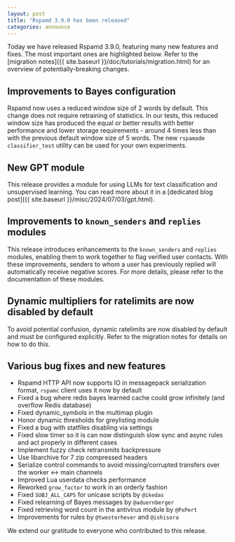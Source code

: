 ```yaml
---
layout: post
title: "Rspamd 3.9.0 has been released"
categories: announce
---
```


Today we have released Rspamd 3.9.0, featuring many new features and fixes. The most important ones are highlighted below. Refer to the [migration notes]({{ site.baseurl }}/doc/tutorials/migration.html) for an overview of potentially-breaking changes.

## Improvements to Bayes configuration

Rspamd now uses a reduced window size of 2 words by default. This change does not require retraining of statistics. In our tests, this reduced window size has produced the equal or better results with better performance and lower storage requirements - around 4 times less than with the previous default window size of 5 words. The new `rspamadm classifier_test` utility can be used for your own experiments.

## New GPT module

This release provides a module for using LLMs for text classification and unsupervised learning. You can read more about it in a [dedicated blog post]({{ site.baseurl }}/misc/2024/07/03/gpt.html).

## Improvements to `known_senders` and `replies` modules

This release introduces enhancements to the `known_senders` and `replies` modules, enabling them to work together to flag verified user contacts. With these improvements, senders to whom a user has previously replied will automatically receive negative scores. For more details, please refer to the documentation of these modules.

## Dynamic multipliers for ratelimits are now disabled by default

To avoid potential confusion, dynamic ratelimits are now disabled by default and must be configured explicitly. Refer to the migration notes for details on how to do this.

## Various bug fixes and new features

* Rspamd HTTP API now supports IO in messagepack serialization format, `rspamc` client uses it now by default
* Fixed a bug where redis bayes learned cache could grow infinitely (and overflow Redis database)
* Fixed dynamic_symbols in the multimap plugin
* Honor dynamic thresholds for greylisting module
* Fixed a bug with statfiles disabling via settings
* Fixed slow timer so it is can now distinguish slow sync and async rules and act properly in different cases
* Implement fuzzy check retransmits backpressure
* Use libarchive for 7 zip compressed headers
* Serialize control commands to avoid missing/corrupted transfers over the worker <-> main channels
* Improved Lua userdata checks performance
* Reworked `grow_factor` to work in an orderly fashion
* Fixed `SUBJ_ALL_CAPS` for unicase scripts by `@ikedas`
* Fixed relearning of Bayes messages by `@aduernberger`
* Fixed retrieving word count in the antivirus module by `@PxPert`
* Improvements for rules by `@twesterhever` and `@ishisora`

We extend our gratitude to everyone who contributed to this release.
